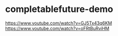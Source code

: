 # completablefuture-demo
https://www.youtube.com/watch?v=GJ5Tx43q6KM
https://www.youtube.com/watch?v=oFRtBuRviHM
